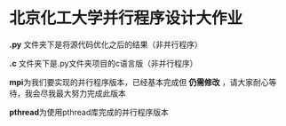 # 北京化工大学并行程序设计大作业

**.py** 文件夹下是将源代码优化之后的结果（非并行程序）

**.c** 文件夹下是.py文件夹项目的c语言版（非并行程序）

**mpi**为我们要实现的并行程序版本，已经基本完成但 **仍需修改** ，请大家耐心等待，我会尽我最大努力完成此版本

**pthread**为使用pthread库完成的并行程序版本
